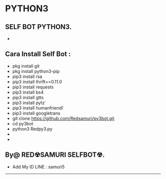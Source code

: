 # PYTHON3
SELF BOT PYTHON3.
------
-
Cara Install Self Bot :
-----------------
- pkg install git
- pkg install python3-pip
- pip3 install rsa
- pip3 install thrift==0.11.0
- pip3 install requests
- pip3 install bs4
- pip3 install gtts
- pip3 install pytz`
- pip3 install humanfriendl`
- pip3 install googletrans
- git clone https://github.com/Redsamuri/py3bot.git
- cd py3bot
- python3 Redpy3.py
- 
- 

By@ RED☢SAMURI SELFBOT☢.
------
- Add My ID LINE : samuri5
------
